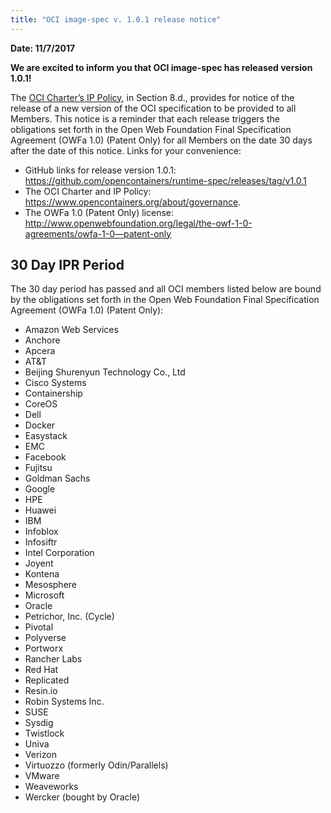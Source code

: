 ```yaml
---
title: "OCI image-spec v. 1.0.1 release notice"
---
```


**Date: 11/7/2017**

**We are excited to inform you that OCI image-spec has released version 1.0.1!**

The [OCI Charter’s IP Policy](https://www.opencontainers.org/about/governance), in Section 8.d., provides for notice of the release of a new version of the OCI specification to be provided to all Members. This notice is a reminder that each release triggers the obligations set forth in the Open Web Foundation Final Specification Agreement (OWFa 1.0) (Patent Only) for all Members on the date 30 days after the date of this notice. Links for your convenience:

- GitHub links for release version 1.0.1: https://github.com/opencontainers/runtime-spec/releases/tag/v1.0.1
- The OCI Charter and IP Policy: https://www.opencontainers.org/about/governance.
- The OWFa 1.0 (Patent Only) license: http://www.openwebfoundation.org/legal/the-owf-1-0-agreements/owfa-1-0—patent-only

## 30 Day IPR Period

The 30 day period has passed and all OCI members listed below are bound by the obligations set forth in the Open Web Foundation Final Specification Agreement (OWFa 1.0) (Patent Only):

- Amazon Web Services
- Anchore
- Apcera
- AT&T
- Beijing Shurenyun Technology Co., Ltd
- Cisco Systems
- Containership
- CoreOS
- Dell
- Docker
- Easystack
- EMC
- Facebook
- Fujitsu
- Goldman Sachs
- Google
- HPE
- Huawei
- IBM
- Infoblox
- Infosiftr
- Intel Corporation
- Joyent
- Kontena
- Mesosphere
- Microsoft
- Oracle
- Petrichor, Inc. (Cycle)
- Pivotal
- Polyverse
- Portworx
- Rancher Labs
- Red Hat
- Replicated
- Resin.io
- Robin Systems Inc.
- SUSE
- Sysdig
- Twistlock
- Univa
- Verizon
- Virtuozzo (formerly Odin/Parallels)
- VMware
- Weaveworks
- Wercker (bought by Oracle)
